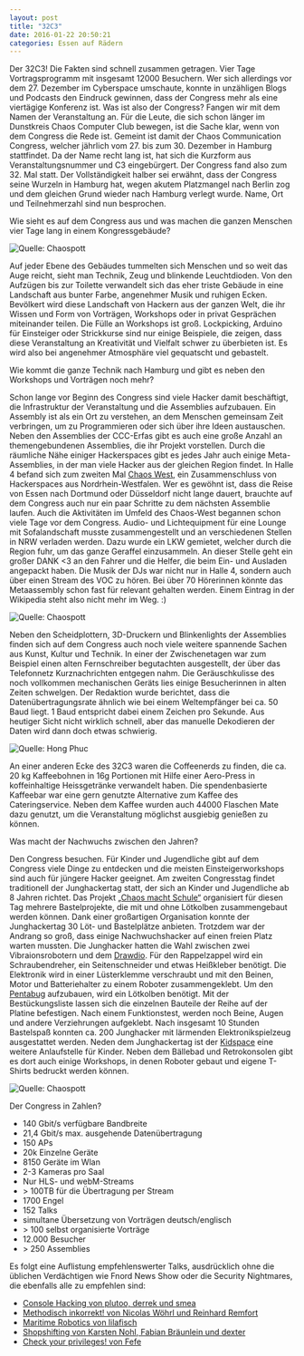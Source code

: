 ```yaml
---
layout: post
title: "32C3"
date: 2016-01-22 20:50:21
categories: Essen auf Rädern
---
```


Der 32C3! Die Fakten sind schnell zusammen getragen. Vier Tage Vortragsprogramm mit insgesamt 12000 Besuchern. Wer sich allerdings vor dem 27. Dezember im Cyberspace umschaute, konnte in unzähligen Blogs und Podcasts den Eindruck gewinnen, dass der Congress mehr als eine viertägige Konferenz ist. Was ist also der Congress? Fangen wir mit dem Namen der Veranstaltung an. Für die Leute, die sich schon länger im Dunstkreis Chaos Computer Club bewegen, ist die Sache klar, wenn von dem Congress die Rede ist. Gemeint ist damit der Chaos Communication Congress, welcher jährlich vom 27. bis zum 30. Dezember in Hamburg stattfindet. Da der Name recht lang ist, hat sich die Kurzform aus Veranstaltungsnummer und C3 eingebürgert. Der Congress fand also zum 32. Mal statt. Der Vollständigkeit halber sei erwähnt, dass der Congress seine Wurzeln in Hamburg hat, wegen akutem Platzmangel nach Berlin zog und dem gleichen Grund wieder nach Hamburg verlegt wurde. Name, Ort und Teilnehmerzahl sind nun besprochen.

Wie sieht es auf dem Congress aus und was machen die ganzen Menschen vier Tage lang in einem Kongressgebäude?

![Quelle: Chaospott](/media/2016-01-22/32c3_00.jpg)

Auf jeder Ebene des Gebäudes tummelten sich Menschen und so weit das Auge reicht, sieht man Technik, Zeug und blinkende Leuchtdioden. Von den Aufzügen bis zur Toilette verwandelt sich das eher triste Gebäude in eine Landschaft aus bunter Farbe, angenehmer Musik und ruhigen Ecken. Bevölkert wird diese Landschaft von Hackern aus der ganzen Welt, die ihr Wissen und Form von Vorträgen, Workshops oder in privat Gesprächen miteinander teilen. Die Fülle an Workshops ist groß. Lockpicking, Arduino für Einsteiger oder Strickkurse sind nur einige Beispiele, die zeigen, dass diese Veranstaltung an Kreativität und Vielfalt schwer zu überbieten ist. Es wird also bei angenehmer Atmosphäre viel gequatscht und gebastelt.

Wie kommt die ganze Technik nach Hamburg und gibt es neben den Workshops und Vorträgen noch mehr?

Schon lange vor Beginn des Congress sind viele Hacker damit beschäftigt, die Infrastruktur der Veranstaltung und die Assemblies aufzubauen. Ein Assembly ist als ein Ort zu verstehen, an dem Menschen gemeinsam Zeit verbringen, um zu Programmieren oder sich über ihre Ideen austauschen. Neben den Assemblies der CCC-Erfas gibt es auch eine große Anzahl an themengebundenen Assemblies, die ihr Projekt vorstellen. Durch die räumliche Nähe einiger Hackerspaces gibt es jedes Jahr auch einige Meta-Assemblies, in der man viele Hacker aus der gleichen Region findet. In Halle 4 befand sich zum zweiten Mal [Chaos West](https://chaos-west.de/wiki/), ein Zusammenschluss von Hackerspaces aus Nordrhein-Westfalen. Wer es gewöhnt ist, dass die Reise von Essen nach Dortmund oder Düsseldorf nicht lange dauert, brauchte auf dem Congress auch nur ein paar Schritte zu dem nächsten Assemblie laufen. Auch die Aktivitäten im Umfeld des Chaos-West begannen schon viele Tage vor dem Congress. Audio- und Lichtequipment für eine Lounge mit Sofalandschaft musste zusammengestellt und an verschiedenen Stellen in NRW verladen werden. Dazu wurde ein LKW gemietet, welcher durch die Region fuhr, um das ganze Geraffel einzusammeln. An dieser Stelle geht ein großer DANK \<3 an den Fahrer und die Helfer, die beim Ein- und Ausladen angepackt haben. Die Musik der DJs war nicht nur in Halle 4, sondern auch über einen Stream des VOC zu hören. Bei über 70 Hörerinnen könnte das Metaassembly schon fast für relevant gehalten werden. Einem Eintrag in der Wikipedia steht also nicht mehr im Weg. :)

![Quelle: Chaospott](/media/2016-01-22/32c3_01.jpg)

Neben den Scheidplottern, 3D-Druckern und Blinkenlights der Assemblies finden sich auf dem Congress auch noch viele weitere spannende Sachen aus Kunst, Kultur und Technik. In einer der Zwischenetagen war zum Beispiel einen alten Fernschreiber begutachten ausgestellt, der  über das Telefonnetz Kurznachrichten entgegen nahm. Die Geräuschkulisse des noch vollkommen mechanischen Geräts lies einige Besucherinnen in alten Zeiten schwelgen. Der Redaktion wurde berichtet, dass die Datenübertragungsrate ähnlich wie bei einem Weltempfänger bei ca. 50 Baud liegt. 1 Baud entspricht dabei einem Zeichen pro Sekunde. Aus heutiger Sicht nicht wirklich schnell, aber das manuelle Dekodieren der Daten wird dann doch etwas schwierig.

![Quelle: Hong Phuc](/media/2016-01-22/32c3_02.jpg)

An einer anderen Ecke des 32C3 waren die Coffeenerds zu finden, die ca. 20 kg Kaffeebohnen in 16g Portionen mit Hilfe einer Aero-Press in koffeinhaltige Heissgetränke verwandelt haben. Die spendenbasierte Kaffeebar war eine gern genutzte Alternative zum Kaffee des Cateringservice. Neben dem Kaffee wurden auch 44000 Flaschen Mate dazu genutzt, um die Veranstaltung möglichst ausgiebig genießen zu können.

Was macht der Nachwuchs zwischen den Jahren?

Den Congress besuchen. Für Kinder und Jugendliche gibt auf dem Congress viele Dinge zu entdecken und die meisten Einsteigerworkshops sind auch für jüngere Hacker geeignet. Am zweiten Congresstag findet traditionell der Junghackertag statt, der sich an Kinder und Jugendliche ab 8 Jahren richtet. Das Projekt [„Chaos macht Schule“](https://ccc.de/schule) organisiert für diesen Tag mehrere Bastelprojekte, die mit und ohne Lötkolben zusammengebaut werden können. Dank einer großartigen Organisation konnte der Junghackertag 30 Löt- und Bastelplätze anbieten. Trotzdem war der Andrang so groß, dass einige Nachwuchshacker auf einen freien Platz warten mussten. Die Junghacker hatten die Wahl zwischen zwei Vibraionsrobotern und dem [Drawdio](https://learn.adafruit.com/drawdio). Für den Rappelzappel wird ein Schraubendreher, ein Seitenschneider und etwas Heißkleber benötigt. Die Elektronik wird in einer Lüsterklemme verschraubt und mit den Beinen, Motor und Batteriehalter zu einem Roboter zusammengeklebt. Um den [Pentabug](https://github.com/c3d2/pentabug) aufzubauen, wird ein Lötkolben benötigt. Mit der Bestückungsliste lassen sich die einzelnen Bauteile der Reihe auf der Platine befestigen. Nach einem Funktionstest, werden noch Beine, Augen und andere Verziehrungen aufgeklebt. Nach insgesamt 10 Stunden Bastelspaß konnten ca. 200 Junghacker mit lärmenden Elektronikspielzeug ausgestattet werden.
Neden dem Junghackertag ist der [Kidspace](https://events.ccc.de/congress/2015/wiki/Static:Kidspace) eine weitere Anlaufstelle für Kinder. 
Neben dem Bällebad und Retrokonsolen gibt es dort auch einige Workshops, in denen Roboter gebaut und eigene T-Shirts bedruckt werden können.

![Quelle: Chaospott](/media/2016-01-22/32c3_03.jpg)

Der Congress in Zahlen?

* 140 Gbit/s verfügbare Bandbreite 
* 21,4 Gbit/s max. ausgehende Datenübertragung 
* 150 APs
* 20k Einzelne Geräte
* 8150 Geräte im Wlan
* 2-3 Kameras pro Saal
* Nur HLS- und webM-Streams
* \> 100TB für die Übertragung per Stream
* 1700 Engel
* 152 Talks
* simultane Übersetzung von Vorträgen deutsch/englisch
* \> 100 selbst organisierte Vorträge
* 12.000 Besucher
* \> 250 Assemblies

Es folgt eine Auflistung empfehlenswerter Talks, ausdrücklich ohne die üblichen Verdächtigen wie Fnord News Show oder die Security Nightmares, die ebenfalls alle zu empfehlen sind:

* [Console Hacking von plutoo, derrek und smea](https://media.ccc.de/v/32c3-7240-console_hacking)
* [Methodisch inkorrekt! von Nicolas Wöhrl und Reinhard Remfort](https://media.ccc.de/v/32c3-7221-methodisch_inkorrekt)
* [Maritime Robotics von lilafisch](https://media.ccc.de/v/32c3-7265-maritime_robotics)
* [Shopshifting von Karsten Nohl, Fabian Bräunlein und dexter](https://media.ccc.de/v/32c3-7368-shopshifting)
* [Check your privileges! von Fefe](https://media.ccc.de/v/32c3-7284-check_your_privileges)

